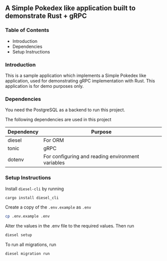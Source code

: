 ## A Simple Pokedex like application built to demonstrate Rust + gRPC

### Table of Contents
* Introduction
* Dependencies
* Setup Instructions

### Introduction
This is a sample application which implements a Simple Pokedex like application, used for demonstrating gRPC implementation with Rust. 
This application is for demo purposes only.

### Dependencies

You need the PostgreSQL as a backend to run this project.

The following dependencies are used in this project

| Dependency | Purpose                                           |
|------------|---------------------------------------------------|
| diesel     | For ORM                                           |
| tonic      | gRPC                                              |
| dotenv     | For configuring and reading environment variables |

### Setup Instructions

Install `diesel-cli` by running
```bash
cargo install diesel_cli
```

Create a copy of the `.env.example` as `.env`
```bash
cp .env.example .env
```

Alter the values in the .env file to the required values. Then run 
```bash
diesel setup
```

To run all migrations, run
```bash
diesel migration run
```